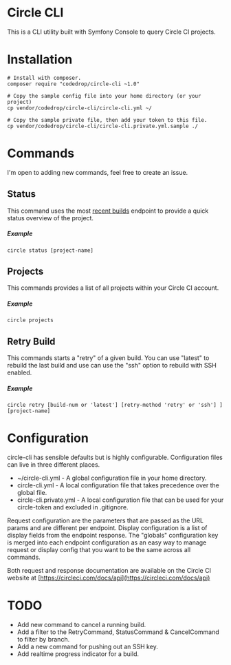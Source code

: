 # Circle CLI

This is a CLI utility built with Symfony Console to query Circle CI projects.

# Installation

    # Install with composer.
    composer require "codedrop/circle-cli ~1.0"

    # Copy the sample config file into your home directory (or your project)
    cp vendor/codedrop/circle-cli/circle-cli.yml ~/

    # Copy the sample private file, then add your token to this file.
    cp vendor/codedrop/circle-cli/circle-cli.private.yml.sample ./

# Commands

I'm open to adding new commands, feel free to create an issue.

## Status

This command uses the most [recent builds](https://circleci.com/docs/api#recent-builds-project) endpoint
to provide a quick status overview of the project.

##### Example

    circle status [project-name]

## Projects

This commands provides a list of all projects within your Circle CI account.

##### Example

    circle projects
    
## Retry Build

This commands starts a "retry" of a given build. You can use "latest" to rebuild
the last build and use can use the "ssh" option to rebuild with SSH enabled.

##### Example

    circle retry [build-num or 'latest'] [retry-method 'retry' or 'ssh'] ][project-name]

# Configuration

circle-cli has sensible defaults but is highly configurable. Configuration files can live
in three different places.

* ~/circle-cli.yml - A global configuration file in your home directory.
* circle-cli.yml - A local configuration file that takes precedence over the global file.
* circle-cli.private.yml  - A local configuration file that can be used for your circle-token and excluded in .gitignore.

Request configuration are the parameters that are passed as the URL params and are different per endpoint.
Display configuration is a list of display fields from the endpoint response.
The "globals" configuration key is merged into each endpoint configuration as an easy way to manage request or display config
that you want to be the same across all commands.

Both request and response documentation are available on the Circle CI website at
[https://circleci.com/docs/api](https://circleci.com/docs/api)

# TODO

* Add new command to cancel a running build.
* Add a filter to the RetryCommand, StatusCommand & CancelCommand to filter by branch.
* Add a new command for pushing out an SSH key.
* Add realtime progress indicator for a build.

